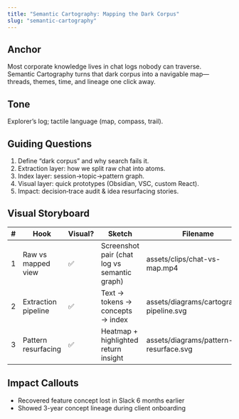 ```yaml
---
title: "Semantic Cartography: Mapping the Dark Corpus"
slug: "semantic-cartography"
---
```


## Anchor

Most corporate knowledge lives in chat logs nobody can traverse. Semantic Cartography turns that dark corpus into a navigable map—threads, themes, time, and lineage one click away.

## Tone

Explorer’s log; tactile language (map, compass, trail).

## Guiding Questions

1. Define “dark corpus” and why search fails it.
2. Extraction layer: how we split raw chat into atoms.
3. Index layer: session→topic→pattern graph.
4. Visual layer: quick prototypes (Obsidian, VSC, custom React).
5. Impact: decision‑trace audit & idea resurfacing stories.

## Visual Storyboard

| # | Hook | Visual? | Sketch | Filename |
|---|------|---------|--------|----------|
| 1 | Raw vs mapped view | ✅ | Screenshot pair (chat log vs semantic graph) | assets/clips/chat-vs-map.mp4 |
| 2 | Extraction pipeline | ✅ | Text → tokens → concepts → index | assets/diagrams/cartography-pipeline.svg |
| 3 | Pattern resurfacing | ✅ | Heatmap + highlighted return insight | assets/diagrams/pattern-resurface.svg |

## Impact Callouts

- Recovered feature concept lost in Slack 6 months earlier
- Showed 3-year concept lineage during client onboarding
